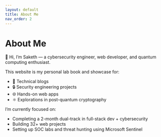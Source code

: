```yaml
---
layout: default
title: About Me
nav_order: 2
---
```


# About Me

👋 Hi, I’m Saketh — a cybersecurity engineer, web developer, and quantum computing enthusiast.

This website is my personal lab book and showcase for:

- 🧠 Technical blogs
- 🔒 Security engineering projects
- 🌐 Hands-on web apps
- ⚛️ Explorations in post-quantum cryptography

I’m currently focused on:
- Completing a 2-month dual-track in full-stack dev + cybersecurity
- Building 32+ web projects
- Setting up SOC labs and threat hunting using Microsoft Sentinel

